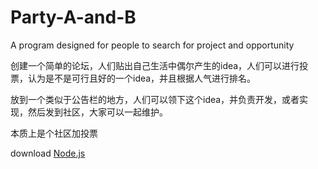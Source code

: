 # Party-A-and-B

A program designed for people to search for project and opportunity

创建一个简单的论坛，人们贴出自己生活中偶尔产生的idea，人们可以进行投票，认为是不是可行且好的一个idea，并且根据人气进行排名。

放到一个类似于公告栏的地方，人们可以领下这个idea，并负责开发，或者实现，然后发到社区，大家可以一起维护。

本质上是个社区加投票

download [Node.js](https://nodejs.org/zh-cn)
